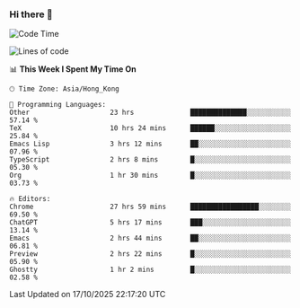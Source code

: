### Hi there 👋

<!--
**nicehiro/nicehiro** is a ✨ _special_ ✨ repository because its `README.md` (this file) appears on your GitHub profile.

Here are some ideas to get you started:

- 🔭 I’m currently working on ...
- 🌱 I’m currently learning ...
- 👯 I’m looking to collaborate on ...
- 🤔 I’m looking for help with ...
- 💬 Ask me about ...
- 📫 How to reach me: ...
- 😄 Pronouns: ...
- ⚡ Fun fact: ...
-->

<!--START_SECTION:waka-->
![Code Time](http://img.shields.io/badge/Code%20Time-1%2C165%20hrs%2032%20mins-blue)

![Lines of code](https://img.shields.io/badge/From%20Hello%20World%20I%27ve%20Written-1.9%20million%20lines%20of%20code-blue)

📊 **This Week I Spent My Time On** 

```text
🕑︎ Time Zone: Asia/Hong_Kong

💬 Programming Languages: 
Other                    23 hrs              ██████████████░░░░░░░░░░░   57.14 % 
TeX                      10 hrs 24 mins      ██████░░░░░░░░░░░░░░░░░░░   25.84 % 
Emacs Lisp               3 hrs 12 mins       ██░░░░░░░░░░░░░░░░░░░░░░░   07.96 % 
TypeScript               2 hrs 8 mins        █░░░░░░░░░░░░░░░░░░░░░░░░   05.30 % 
Org                      1 hr 30 mins        █░░░░░░░░░░░░░░░░░░░░░░░░   03.73 % 

🔥 Editors: 
Chrome                   27 hrs 59 mins      █████████████████░░░░░░░░   69.50 % 
ChatGPT                  5 hrs 17 mins       ███░░░░░░░░░░░░░░░░░░░░░░   13.14 % 
Emacs                    2 hrs 44 mins       ██░░░░░░░░░░░░░░░░░░░░░░░   06.81 % 
Preview                  2 hrs 22 mins       █░░░░░░░░░░░░░░░░░░░░░░░░   05.90 % 
Ghostty                  1 hr 2 mins         █░░░░░░░░░░░░░░░░░░░░░░░░   02.58 % 
```


 Last Updated on 17/10/2025 22:17:20 UTC
<!--END_SECTION:waka-->
